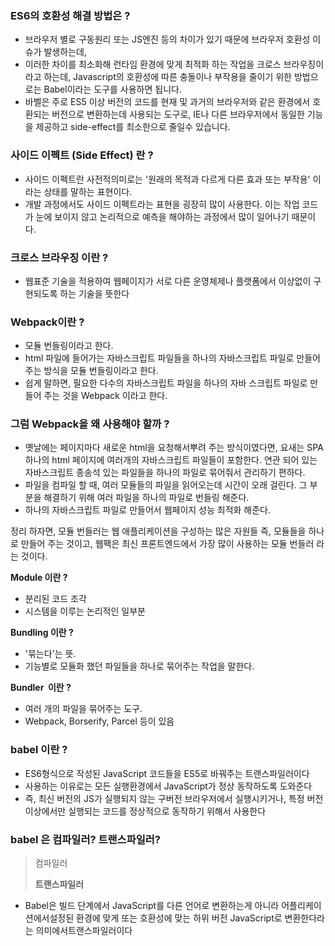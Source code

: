 ### **ES6의 호환성 해결 방법은 ?**

- 브라우저 별로 구동원리 또는 JS엔진 등의 차이가 있기 때문에 브라우저 호환성 이슈가 발생하는데,
- 이러한 차이를 최소화해 런타임 환경에 맞게 최적화 하는 작업을 크로스 브라우징이라고 하는데, Javascript의 호환성에 따른 충돌이나 부작용을 줄이기 위한 방법으로는 Babel이라는 도구를 사용하면 됩니다.
- 바벨은 주로 ES5 이상 버전의 코드를 현재 및 과거의 브라우저와 같은 환경에서 호환되는 버전으로 변환하는데 사용되는 도구로, IE나 다른 브라우저에서 동일한 기능을 제공하고 side-effect를 최소한으로 줄일수 있습니다.

### **사이드 이펙트 (Side Effect) 란 ?**

- 사이드 이펙트란 사전적의미로는 '원래의 목적과 다르게 다른 효과 또는 부작용' 이라는 상태를 말하는 표현이다.
- 개발 과정에서도 사이드 이펙트라는 표현을 굉장히 많이 사용한다. 이는 작업 코드가 눈에 보이지 않고 논리적으로 예측을 해야하는 과정에서 많이 일어나기 때문이다.

### **크로스 브라우징 이란 ?**

- 웹표준 기술을 적용하여 웹페이지가 서로 다른 운영체제나 플랫폼에서 이상없이 구현되도록 하는 기술을 뜻한다

### Webpack이란 ?

- 모듈 번들링이라고 한다.
- html 파일에 들어가는 자바스크립트 파일들을 하나의 자바스크립트 파일로 만들어주는 방식을 모듈 번들링이라고 한다.
- 쉽게 말하면, 필요한 다수의 자바스크립트 파일을 하나의 자바 스크립트 파일로 만들어 주는 것을 Webpack 이라고 한다.

### 그럼 Webpack을 왜 사용해야 할까 ?

- 옛날에는 페이지마다 새로운 html을 요청해서뿌려 주는 방식이였다면, 요새는 SPA 하나의 html 페이지에 여러개의 자바스크립트 파일들이 포함한다. 연관 되어 있는 자바스크립트 종송석 있는 파일들을 하나의 파일로 묶어줘서 관리하기 편하다.
- 파일을 컴파일 할 때, 여러 모듈들의 파일을 읽어오는데 시간이 오래 걸린다. 그 부분을 해결하기 위해 여러 파일을 하나의 파일로 번들링 해준다.
- 하나의 자바스크립트 파일로 만들어서 웹페이지 성능 최적화 해준다.

정리 하자면, 모듈 번들러는 웹 애플리케이션을 구성하는 많은 자원들 즉, 모듈들을 하나로 만들어 주는 것이고, 웹팩은 최신 프론트엔드에서 가장 많이 사용하는 모듈 번들러 라는 것이다.

**Module 이란 ?**

- 분리된 코드 조각
- 시스템을 이루는 논리적인 일부분

**Bundling 이란 ?**

- '묶는다'는 뜻.
- 기능별로 모듈화 했던 파일들을 하나로 묶어주는 작업을 말한다.

**Bundler  이란 ?**

- 여러 개의 파일을 묶어주는 도구.
- Webpack, Borserify, Parcel 등이 있음

### **babel 이란 ?**

- ES6형식으로 작성된 JavaScript 코드들을 ES5로 바꿔주는 트랜스파일러이다
- 사용하는 이유로는 모든 실행환경에서 JavaScript가 정상 동작하도록 도와준다
- 즉, 최신 버전의 JS가 실행되지 않는 구버전 브라우저에서 실행시키거나, 특정 버전이상에서만 실행되는 코드를 정상적으로 동작하기 위해서 사용한다

### 

### **babel 은** **컴파일러? 트랜스파일러?**


> 컴파일러
> 
> 
> **트랜스파일러**
> 
- Babel은 빌드 단계에서 JavaScript를 다른 언어로 변환하는게 아니라 어플리케이션에서설정된 환경에 맞게 또는 호환성에 맞는 하위 버전 JavaScript로 변환한다라는 의미에서트랜스파일러이다
